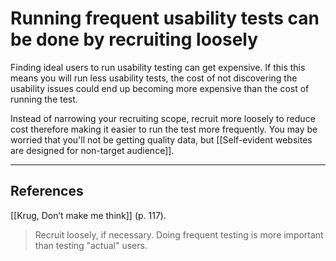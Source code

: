 # Running frequent usability tests can be done by recruiting loosely
Finding ideal users to run usability testing can get expensive. If this this means you will run less usability tests, the cost of not discovering the usability issues could end up becoming more expensive than the cost of running the test.

Instead of narrowing your recruiting scope, recruit more loosely to reduce cost therefore making it easier to run the test more frequently. You may be worried that you'll not be getting quality data, but [[Self-evident websites are designed for non-target audience]].

- - -
## References
[[Krug, Don’t make me think]] (p. 117).
> Recruit loosely, if necessary. Doing frequent testing is more important than testing "actual" users.

<!-- #evergreen -->

<!-- {BearID:70D45DA7-239E-465C-BDA6-6A072B61EC42-408-0001B180179AAB98} -->
